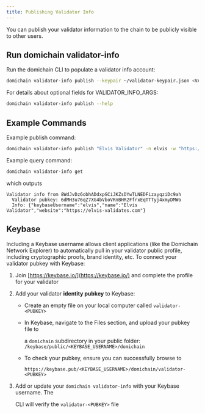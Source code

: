 ```yaml
---
title: Publishing Validator Info
---
```


You can publish your validator information to the chain to be publicly visible to other users.

## Run domichain validator-info

Run the domichain CLI to populate a validator info account:

```bash
domichain validator-info publish --keypair ~/validator-keypair.json <VALIDATOR_INFO_ARGS> <VALIDATOR_NAME>
```

For details about optional fields for VALIDATOR_INFO_ARGS:

```bash
domichain validator-info publish --help
```

## Example Commands

Example publish command:

```bash
domichain validator-info publish "Elvis Validator" -n elvis -w "https://elvis-validates.com"
```

Example query command:

```bash
domichain validator-info get
```

which outputs

```text
Validator info from 8WdJvDz6obhADdxpGCiJKZsDYwTLNEDFizayqziDc9ah
  Validator pubkey: 6dMH3u76qZ7XG4bVboVRnBHR2FfrxEqTTTyj4xmyDMWo
  Info: {"keybaseUsername":"elvis","name":"Elvis Validator","website":"https://elvis-validates.com"}
```

## Keybase

Including a Keybase username allows client applications \(like the Domichain
Network Explorer\) to automatically pull in your validator public profile,
including cryptographic proofs, brand identity, etc. To connect your validator
pubkey with Keybase:

1. Join [https://keybase.io/](https://keybase.io/) and complete the profile for your validator
2. Add your validator **identity pubkey** to Keybase:

   - Create an empty file on your local computer called `validator-<PUBKEY>`
   - In Keybase, navigate to the Files section, and upload your pubkey file to

     a `domichain` subdirectory in your public folder: `/keybase/public/<KEYBASE_USERNAME>/domichain`

   - To check your pubkey, ensure you can successfully browse to

     `https://keybase.pub/<KEYBASE_USERNAME>/domichain/validator-<PUBKEY>`

3. Add or update your `domichain validator-info` with your Keybase username. The

   CLI will verify the `validator-<PUBKEY>` file
